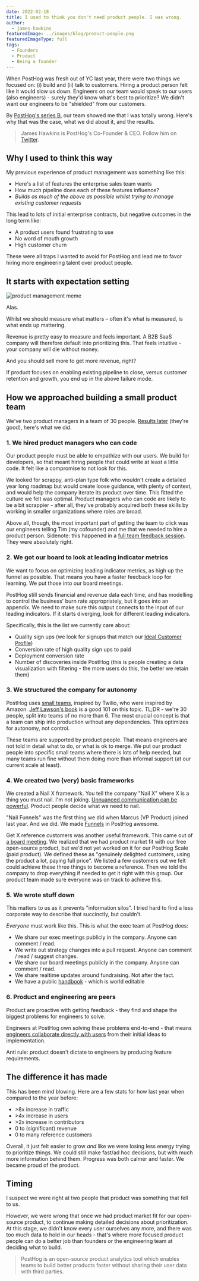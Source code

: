 ```yaml
---
date: 2022-02-18
title: I used to think you don't need product people. I was wrong.
author:
  - james-hawkins
featuredImage: ../images/blog/product-people.png
featuredImageType: full
tags:
  - Founders
  - Product
  - Being a founder
---
```


When PostHog was fresh out of YC last year, there were two things we focused on: (i) build and (ii) talk to customers. Hiring a product person felt like it would slow us down. Engineers on our team would speak to our users (also engineers) - surely they'd know what's best to prioritize? We didn't want our engineers to be "shielded" from our customers.

By [PostHog's series B](/blog/15-million-series-b), our team showed me that I was totally wrong. Here's why that was the case, what we did about it, and the results.

>James Hawkins is PostHog's Co-Founder & CEO. Follow him on [Twitter](https://twitter.com/james406).

## Why I used to think this way
My previous experience of product management was something like this:

* Here's a list of features the enterprise sales team wants
* How much pipeline does each of these features influence?
* _Builds as much of the above as possible whilst trying to manage existing customer requests_

This lead to lots of initial enterprise contracts, but negative outcomes in the long term like:

* A product users found frustrating to use
* No word of mouth growth
* High customer churn

These were all traps I wanted to avoid for PostHog and lead me to favor hiring more engineering talent over product people.

## It starts with expectation setting

![product management meme](../images/blog/product-people-blog/product-management-meme.png)

Alas.

Whilst we should measure what matters – often it's what is measured, is what ends up mattering.

Revenue is pretty easy to measure and feels important. A B2B SaaS company will therefore default into prioritizing this. That feels intuitive - your company will die without money.

And you should sell more to get more revenue, right?

If product focuses on enabling existing pipeline to close, versus customer retention and growth, you end up in the above failure mode.

## How we approached building a small product team

We've two product managers in a team of 30 people. [Results later](#the-difference-it-has-made) (they're good), here's what we did.

### 1. We hired product managers who can code

Our product people must be able to empathize with our users. We build for developers, so that meant hiring people that could write at least a little code. It felt like a compromise to not look for this.

We looked for scrappy, anti-plan type folk who wouldn't create a detailed year long roadmap but would create loose guidance, with plenty of context, and would help the company iterate its product over time. This fitted the culture we felt was optimal. Product managers who can code are likely to be a bit scrappier - after all, they've probably acquired both these skills by working in smaller organizations where roles are broad.

Above all, though, the most important part of getting the team to click was our engineers telling Tim (my cofounder) and me that we needed to hire a product person. Sidenote: this happened in a [full team feedback session](../handbook/people/feedback#full-team-feedback-sessions). They were absolutely right.

### 2. We got our board to look at leading indicator metrics

We want to focus on optimizing leading indicator metrics, as high up the funnel as possible. That means you have a faster feedback loop for learning. We put those into our board meetings.

PostHog still sends financial and revenue data each time, and has modelling to control the business' burn rate appropriately, but it goes into an appendix. We need to make sure this output connects to the input of our leading indicators. If it starts diverging, look for different leading indicators.

Specifically, this is the list we currently care about:

* Quality sign ups (we look for signups that match our [Ideal Customer Profile](../handbook/strategy/overview#target-customers-for-2022))
* Conversion rate of high quality sign ups to paid
* Deployment conversion rate
* Number of discoveries inside PostHog (this is people creating a data visualization with filtering - the more users do this, the better we retain them)

### 3. We structured the company for autonomy

PostHog uses [small teams](../handbook/company/small-teams), inspired by Twilio, who were inspired by Amazon. [Jeff Lawson's book](https://www.askyourdeveloper.com/) is a good 101 on this topic. TL;DR - we're 30 people, split into teams of no more than 6. The most crucial concept is that a team can ship into production without any dependencies. This optimizes for autonomy, not control.

These teams are supported by product people. That means engineers are not told in detail what to do, or what is ok to merge. We put our product people into specific small teams where there is lots of help needed, but many teams run fine without them doing more than informal support (at our current scale at least).

### 4. We created two (very) basic frameworks

We created a Nail X framework. You tell the company "Nail X" where X is a thing you must nail. I'm not joking. [Unnuanced communication can be powerful](https://twitter.com/danluu/status/1487228574608211969). Product people decide what we need to nail.

"Nail Funnels" was the first thing we did when Marcus (VP Product) joined last year. And we did. We made [Funnels](/product/funnels) in PostHog awesome.

Get X reference customers was another useful framework. This came out of [a board meeting](ceo-diary-3#so-the-board-meeting). We realized that we had product market fit with our free open-source product, but we'd not yet worked on it for our PostHog Scale (paid product). We defined these as "genuinely delighted customers, using the product a lot, paying full price". We listed a few customers out we felt could achieve these three things to become a reference. Then we told the company to drop everything if needed to get it right with this group. Our product team made sure everyone was on track to achieve this.

### 5. We wrote stuff down

This matters to us as it prevents "information silos". I tried hard to find a less corporate way to describe that succinctly, but couldn't.

_Everyone_ must work like this. This is what the exec team at PostHog does:

* We share our exec meetings publicly in the company. Anyone can comment / read.
* We write out strategy changes into a pull request. Anyone can comment / read / suggest changes.
* We share our board meetings publicly in the company. Anyone can comment / read.
* We share realtime updates around fundraising. Not after the fact.
* We have a public [handbook](/handbook) - which is world editable

### 6. Product and engineering are peers

Product are proactive with getting feedback - they find and shape the biggest problems for engineers to solve.

Engineers at PostHog own solving these problems end-to-end - that means [engineers collaborate directly with users](https://neilkakkar.com/How-I-Own-Projects-as-a-Software-Engineer.html) from their initial ideas to implementation.

Anti rule: product doesn't dictate to engineers by producing feature requirements.

## The difference it has made

This has been mind blowing. Here are a few stats for how last year when compared to the year before:

* \>8x increase in traffic
* \>4x increase in users
* \>2x increase in contributors
* 0 to (significant) revenue
* 0 to many reference customers 

Overall, it just felt easier to grow _and_ like we were losing less energy trying to prioritize things. We could still make fast/ad hoc decisions, but with much more information behind them. Progress was both calmer and faster. We became proud of the product.

## Timing

I suspect we were right at two people that product was something that fell to us.

However, we were wrong that once we had product market fit for our open-source product, to continue making detailed decisions about prioritization. At this stage, we didn't know every user ourselves any more, and there was too much data to hold in our heads - that's where more focused product people can do a better job than founders or the engineering team at deciding what to build.

>PostHog is an open-source product analytics tool which enables teams to build better products faster without sharing their user data with third parties.

<ArrayCTA />
